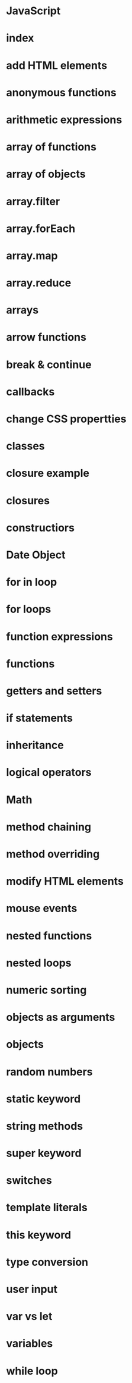 # JavaScript


# index

# add HTML elements

# anonymous functions

# arithmetic expressions

# array of functions

# array of objects

# array.filter

# array.forEach

# array.map

# array.reduce

# arrays

# arrow functions

# break & continue

# callbacks

# change CSS propertties

# classes

# closure example

# closures

# constructiors

# Date Object

# for in loop

# for loops

# function expressions

# functions

# getters and setters

# if statements

# inheritance

# logical operators

# Math

# method chaining

# method overriding

# modify HTML elements

# mouse events

# nested functions

# nested loops

# numeric sorting

# objects as arguments

# objects

# random numbers

# static keyword

# string methods

# super keyword

# switches

# template literals

# this keyword

# type conversion

# user input

# var vs let

# variables

# while loop

